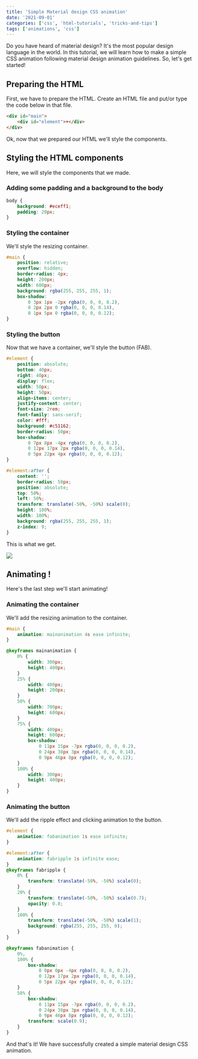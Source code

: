 ```yaml
---
title: 'Simple Material design CSS animation'
date: '2021-09-01'
categories: ['css', 'html-tutorials', 'tricks-and-tips']
tags: ['animations', 'css']
---
```


Do you have heard of material design? It's the most popular design language in the world. In this tutorial, we will learn how to make a simple CSS animation following material design animation guidelines. So, let's get started!

## Preparing the HTML

First, we have to prepare the HTML. Create an HTML file and put/or type the code below in that file.

```html
<div id="main">
	<div id="element">+</div>
</div>
```

Ok, now that we prepared our HTML we'll style the components.

## Styling the HTML components

Here, we will style the components that we made.

### Adding some padding and a background to the body

```css
body {
	background: #eceff1;
	padding: 20px;
}
```

### Styling the container

We'll style the resizing container.

```css
#main {
	position: relative;
	overflow: hidden;
	border-radius: 4px;
	height: 200px;
	width: 600px;
	background: rgba(255, 255, 255, 1);
	box-shadow:
		0 3px 1px -2px rgba(0, 0, 0, 0.2),
		0 2px 2px 0 rgba(0, 0, 0, 0.14),
		0 1px 5px 0 rgba(0, 0, 0, 0.12);
}
```

### Styling the button

Now that we have a container, we'll style the button (FAB).

```css
#element {
	position: absolute;
	bottom: 40px;
	right: 40px;
	display: flex;
	width: 50px;
	height: 50px;
	align-items: center;
	justify-content: center;
	font-size: 2rem;
	font-family: sans-serif;
	color: #fff;
	background: #c51162;
	border-radius: 50px;
	box-shadow:
		0 7px 8px -4px rgba(0, 0, 0, 0.2),
		0 12px 17px 2px rgba(0, 0, 0, 0.14),
		0 5px 22px 4px rgba(0, 0, 0, 0.12);
}

#element:after {
	content: '';
	border-radius: 50px;
	position: absolute;
	top: 50%;
	left: 50%;
	transform: translate(-50%, -50%) scale(0);
	height: 100%;
	width: 100%;
	background: rgba(255, 255, 255, 1);
	z-index: 9;
}
```

This is what we get.

![](https://www.tronic247.com/wp-content/uploads/2021/09/6.png)

## Animating !

Here's the last step we'll start animating!

### Animating the container

We'll add the resizing animation to the container.

```css
#main {
	animation: mainanimation 4s ease infinite;
}

@keyframes mainanimation {
	0% {
		width: 300px;
		height: 400px;
	}
	25% {
		width: 400px;
		height: 200px;
	}
	50% {
		width: 700px;
		height: 600px;
	}
	75% {
		width: 400px;
		height: 600px;
		box-shadow:
			0 11px 15px -7px rgba(0, 0, 0, 0.2),
			0 24px 38px 3px rgba(0, 0, 0, 0.14),
			0 9px 46px 8px rgba(0, 0, 0, 0.12);
	}
	100% {
		width: 300px;
		height: 400px;
	}
}
```

### Animating the button

We'll add the ripple effect and clicking animation to the button.

```css
#element {
	animation: fabanimation 1s ease infinite;
}

#element:after {
	animation: fabripple 1s infinite ease;
}
@keyframes fabripple {
	0% {
		transform: translate(-50%, -50%) scale(0);
	}
	20% {
		transform: translate(-50%, -50%) scale(0.7);
		opacity: 0.8;
	}
	100% {
		transform: translate(-50%, -50%) scale(1);
		background: rgba(255, 255, 255, 0);
	}
}

@keyframes fabanimation {
	0%,
	100% {
		box-shadow:
			0 0px 0px -4px rgba(0, 0, 0, 0.2),
			0 12px 17px 2px rgba(0, 0, 0, 0.14),
			0 5px 22px 4px rgba(0, 0, 0, 0.12);
	}
	50% {
		box-shadow:
			0 11px 15px -7px rgba(0, 0, 0, 0.2),
			0 24px 38px 3px rgba(0, 0, 0, 0.14),
			0 9px 46px 8px rgba(0, 0, 0, 0.12);
		transform: scale(0.9);
	}
}
```

And that's it! We have successfully created a simple material design CSS animation.
